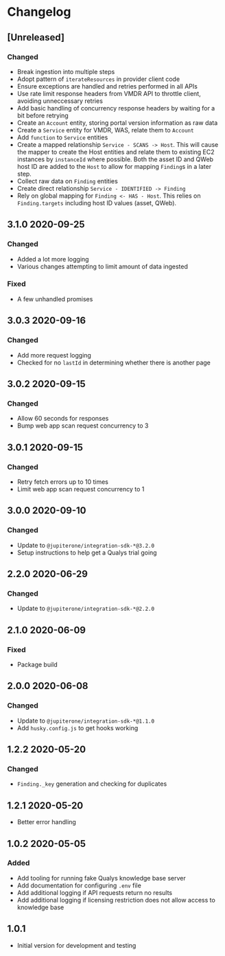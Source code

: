 # Changelog

## [Unreleased]

### Changed

- Break ingestion into multiple steps
- Adopt pattern of `iterateResources` in provider client code
- Ensure exceptions are handled and retries performed in all APIs
- Use rate limit response headers from VMDR API to throttle client, avoiding
  unneccessary retries
- Add basic handling of concurrency response headers by waiting for a bit before
  retrying
- Create an `Account` entity, storing portal version information as raw data
- Create a `Service` entity for VMDR, WAS, relate them to `Account`
- Add `function` to `Service` entities
- Create a mapped relationship `Service - SCANS -> Host`. This will cause the
  mapper to create the Host entities and relate them to existing EC2 instances
  by `instanceId` where possible. Both the asset ID and QWeb host ID are added
  to the `Host` to allow for mapping `Finding`s in a later step.
- Collect raw data on `Finding` entities
- Create direct relationship `Service - IDENTIFIED -> Finding`
- Rely on global mapping for `Finding <- HAS - Host`. This relies on
  `Finding.targets` including host ID values (asset, QWeb).

## 3.1.0 2020-09-25

### Changed

- Added a lot more logging
- Various changes attempting to limit amount of data ingested

### Fixed

- A few unhandled promises

## 3.0.3 2020-09-16

### Changed

- Add more request logging
- Checked for no `lastId` in determining whether there is another page

## 3.0.2 2020-09-15

### Changed

- Allow 60 seconds for responses
- Bump web app scan request concurrency to 3

## 3.0.1 2020-09-15

### Changed

- Retry fetch errors up to 10 times
- Limit web app scan request concurrency to 1

## 3.0.0 2020-09-10

### Changed

- Update to `@jupiterone/integration-sdk-*@3.2.0`
- Setup instructions to help get a Qualys trial going

## 2.2.0 2020-06-29

### Changed

- Update to `@jupiterone/integration-sdk-*@2.2.0`

## 2.1.0 2020-06-09

### Fixed

- Package build

## 2.0.0 2020-06-08

### Changed

- Update to `@jupiterone/integration-sdk-*@1.1.0`
- Add `husky.config.js` to get hooks working

## 1.2.2 2020-05-20

### Changed

- `Finding._key` generation and checking for duplicates

## 1.2.1 2020-05-20

- Better error handling

## 1.0.2 2020-05-05

### Added

- Add tooling for running fake Qualys knowledge base server
- Add documentation for configuring `.env` file
- Add additional logging if API requests return no results
- Add additional logging if licensing restriction does not allow access to
  knowledge base

## 1.0.1

- Initial version for development and testing
